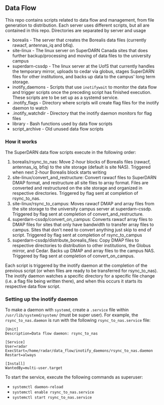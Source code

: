 ## Data Flow
This repo contains scripts related to data flow and management, from file generation to distribution.
Each server uses different scripts, but all are contained in this repo. Directories are separated by server and usage

- borealis - The server that creates the Borealis data files (currently rawacf, antennas\_iq and bfiq). 
- site-linux - The linux server on SuperDARN Canada sites that does further backup/processing and moving of data files
to the university campus
- superdarn-cssdp - The linux server at the UofS that currently handles the temporary mirror, uploads to cedar via globus, 
stages SuperDARN files for other institutions, and backs up data to the campus' long term storage.
- inotify_daemons - Scripts that use `inotifywait` to monitor the data flow and trigger scripts once the preceding script 
has finished execution. These scripts are to be set up as a systemd service.
- .inotify_flags - Directory where scripts will create flag files for the inotify daemon to watch
- .inotify_watchdir - Directory that the inotify daemon monitors for flag files
- library - Bash functions used by data flow scripts
- script_archive - Old unused data flow scripts

### How it works
The SuperDARN data flow scripts execute in the following order:
1. borealis/rsync_to_nas: Move 2-hour blocks of Borealis files (rawacf, antennas\_iq, bfiq) to the site storage (default
is site NAS). Triggered when next 2-hour Borealis block starts writing
2. site-linux/convert_and_restructure: Convert rawacf files to SuperDARN DMAP format, and restructure all site files to
array format. Files are converted and restructured on the site storage and organized in respective directories. Triggered
by flag sent at completion of rsync_to_nas.
3. site-linux/rsync_to_campus: Moves rawacf DMAP and array files from the site storage to the university campus server at
superdarn-cssdp. Triggered by flag sent at completion of convert_and_restructure.
4. superdarn-cssdp/convert_on_campus: Converts rawacf array files to DMAP files for sites that only have bandwidth to 
transfer array files to campus. Sites that don't need to convert anything just skip to end of script. Triggered by flag
sent at completion of rsync_to_campus
5. superdarn-cssdp/distribute_borealis_files: Copy DMAP files to respective directories to distribution to other institutions,
the Globus mirror, and Cedar. Backs up DMAP and array files to the campus NAS. Triggered by flag sent at completion of
convert_on_campus.


Each script is triggered by the inotify daemon at the completion of the previous script (or when files are ready to be 
transferred for rsync_to_nas). The inotify daemon watches a specific directory for a specific file change (i.e. a flag 
file being written there), and when this occurs it starts its respective data flow script.

### Setting up the inotify daemon
To make a daemon with `systemd`, create a `.service` file within `/usr/lib/systemd/system/` (must be super user). For 
example, the `rsync_to_nas.daemon` is run with the following `rsync_to_nas.service` file:

```
[Unit]
Description=Data flow daemon: rsync_to_nas

[Service]
User=radar
ExecStart=/home/radar/data_flow/inotify_daemons/rsync_to_nas.daemon
Restart=always

[Install]
WantedBy=multi-user.target
```

To start the service, execute the following commands as superuser:
- `systemctl daemon-reload`
- `systemctl enable rsync_to_nas.service`
- `systemctl start rsync_to_nas.service`
